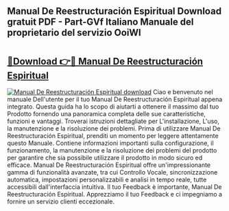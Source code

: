 ## Manual De Reestructuración Espiritual Download gratuit PDF - Part-GVf Italiano Manuale del proprietario del servizio OoiWI

# <h2><a href="http://dfbsom.blite.top/?on=Manual+De+Reestructuraci%c3%b3n+Espiritual">🔗Download 👉🔴 Manual De Reestructuración Espiritual</a></h2>

[![Manual De Reestructuración Espiritual download](https://i.imgur.com/lujVjoI.png)](http://dfbsom.blite.top/?on=Manual+De+Reestructuraci%c3%b3n+Espiritual)
Ciao e benvenuto nel manuale Dell'utente per il tuo Manual De Reestructuración Espiritual appena integrato. Questa guida ha lo scopo di aiutarti a ottenere il massimo dal tuo Prodotto fornendo una panoramica completa delle sue caratteristiche, funzioni e vantaggi. Troverai istruzioni dettagliate per L'installazione, L'uso, la manutenzione e la risoluzione dei problemi. Prima di utilizzare Manual De Reestructuración Espiritual, prenditi un momento per leggere attentamente questo Manuale. Contiene informazioni importanti sulla configurazione, il funzionamento, la manutenzione e la risoluzione dei problemi del prodotto per garantire che sia possibile utilizzare il prodotto in modo sicuro ed efficace. Manual De Reestructuración Espiritual offre un'impressionante gamma di funzionalità avanzate, tra cui Controllo Vocale, sincronizzazione automatica, impostazioni personalizzabili e analisi in tempo reale, tutte accessibili dall'interfaccia intuitiva. Il tuo Feedback è importante, Manual De Reestructuración Espiritual. Apprezziamo il tuo Feedback e ci impegniamo a fornire un servizio clienti eccezionale.
